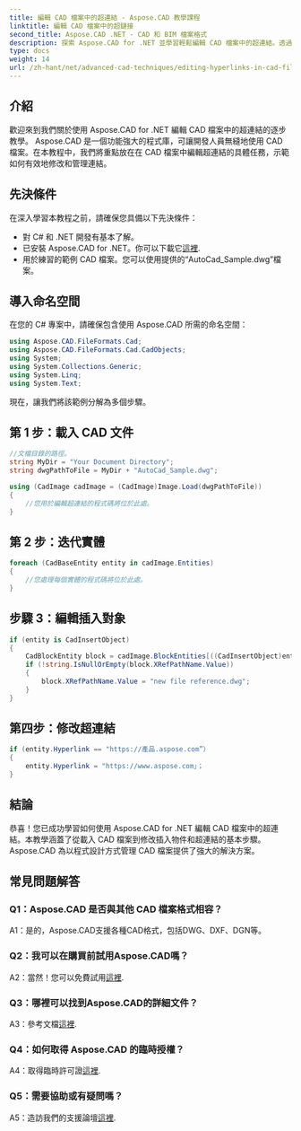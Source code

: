 ```yaml
---
title: 編輯 CAD 檔案中的超連結 - Aspose.CAD 教學課程
linktitle: 編輯 CAD 檔案中的超鏈接
second_title: Aspose.CAD .NET - CAD 和 BIM 檔案格式
description: 探索 Aspose.CAD for .NET 並學習輕鬆編輯 CAD 檔案中的超連結。透過這個綜合教程增強您的 CAD 檔案管理技能。
type: docs
weight: 14
url: /zh-hant/net/advanced-cad-techniques/editing-hyperlinks-in-cad-files/
---
```

## 介紹

歡迎來到我們關於使用 Aspose.CAD for .NET 編輯 CAD 檔案中的超連結的逐步教學。 Aspose.CAD 是一個功能強大的程式庫，可讓開發人員無縫地使用 CAD 檔案。在本教程中，我們將重點放在在 CAD 檔案中編輯超連結的具體任務，示範如何有效地修改和管理連結。

## 先決條件

在深入學習本教程之前，請確保您具備以下先決條件：

- 對 C# 和 .NET 開發有基本了解。
- 已安裝 Aspose.CAD for .NET。你可以下載它[這裡](https://releases.aspose.com/cad/net/).
- 用於練習的範例 CAD 檔案。您可以使用提供的“AutoCad_Sample.dwg”檔案。

## 導入命名空間

在您的 C# 專案中，請確保包含使用 Aspose.CAD 所需的命名空間：

```csharp
using Aspose.CAD.FileFormats.Cad;
using Aspose.CAD.FileFormats.Cad.CadObjects;
using System;
using System.Collections.Generic;
using System.Linq;
using System.Text;
```

現在，讓我們將該範例分解為多個步驟。

## 第 1 步：載入 CAD 文件

```csharp
//文檔目錄的路徑。
string MyDir = "Your Document Directory";
string dwgPathToFile = MyDir + "AutoCad_Sample.dwg";

using (CadImage cadImage = (CadImage)Image.Load(dwgPathToFile))
{
    //您用於編輯超連結的程式碼將位於此處。
}
```

## 第 2 步：迭代實體

```csharp
foreach (CadBaseEntity entity in cadImage.Entities)
{
    //您處理每個實體的程式碼將位於此處。
}
```

## 步驟 3：編輯插入對象

```csharp
if (entity is CadInsertObject)
{
    CadBlockEntity block = cadImage.BlockEntities[((CadInsertObject)entity).Name];
    if (!string.IsNullOrEmpty(block.XRefPathName.Value))
    {
        block.XRefPathName.Value = "new file reference.dwg";
    }
}
```

## 第四步：修改超連結

```csharp
if (entity.Hyperlink == "https://產品.aspose.com”）
{
    entity.Hyperlink = "https://www.aspose.com」；
}
```

## 結論

恭喜！您已成功學習如何使用 Aspose.CAD for .NET 編輯 CAD 檔案中的超連結。本教學涵蓋了從載入 CAD 檔案到修改插入物件和超連結的基本步驟。 Aspose.CAD 為以程式設計方式管理 CAD 檔案提供了強大的解決方案。

## 常見問題解答

### Q1：Aspose.CAD 是否與其他 CAD 檔案格式相容？

A1：是的，Aspose.CAD支援各種CAD格式，包括DWG、DXF、DGN等。

### Q2：我可以在購買前試用Aspose.CAD嗎？

 A2：當然！您可以免費試用[這裡](https://releases.aspose.com/).

### Q3：哪裡可以找到Aspose.CAD的詳細文件？

 A3：參考文檔[這裡](https://reference.aspose.com/cad/net/).

### Q4：如何取得 Aspose.CAD 的臨時授權？

 A4：取得臨時許可證[這裡](https://purchase.aspose.com/temporary-license/).

### Q5：需要協助或有疑問嗎？

 A5：造訪我們的支援論壇[這裡](https://forum.aspose.com/c/cad/19).